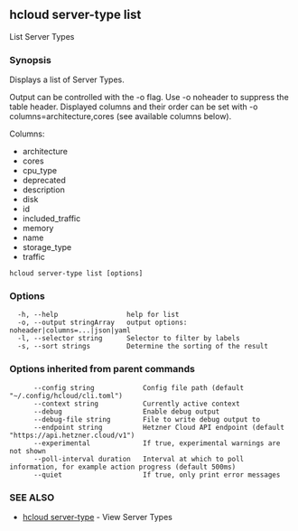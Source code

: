 ## hcloud server-type list

List Server Types

### Synopsis

Displays a list of Server Types.

Output can be controlled with the -o flag. Use -o noheader to suppress the
table header. Displayed columns and their order can be set with
-o columns=architecture,cores (see available columns below).

Columns:
 - architecture
 - cores
 - cpu_type
 - deprecated
 - description
 - disk
 - id
 - included_traffic
 - memory
 - name
 - storage_type
 - traffic

```
hcloud server-type list [options]
```

### Options

```
  -h, --help                 help for list
  -o, --output stringArray   output options: noheader|columns=...|json|yaml
  -l, --selector string      Selector to filter by labels
  -s, --sort strings         Determine the sorting of the result
```

### Options inherited from parent commands

```
      --config string            Config file path (default "~/.config/hcloud/cli.toml")
      --context string           Currently active context
      --debug                    Enable debug output
      --debug-file string        File to write debug output to
      --endpoint string          Hetzner Cloud API endpoint (default "https://api.hetzner.cloud/v1")
      --experimental             If true, experimental warnings are not shown
      --poll-interval duration   Interval at which to poll information, for example action progress (default 500ms)
      --quiet                    If true, only print error messages
```

### SEE ALSO

* [hcloud server-type](hcloud_server-type.md)	 - View Server Types
